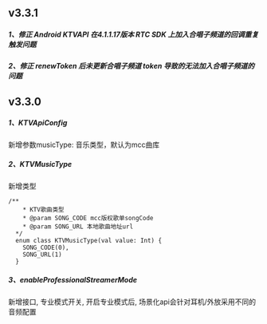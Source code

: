 ## v3.3.1

##### 1、修正 Android KTVAPI 在4.1.1.17版本 RTC SDK 上加入合唱子频道的回调重复触发问题

##### 2、修正 renewToken 后未更新合唱子频道 token 导致的无法加入合唱子频道的问题



## v3.3.0

##### 1、KTVApiConfig

新增参数musicType: 音乐类型，默认为mcc曲库

##### 2、KTVMusicType

新增类型

~~~
/**
	* KTV歌曲类型
	* @param SONG_CODE mcc版权歌单songCode
	* @param SONG_URL 本地歌曲地址url
  */
  enum class KTVMusicType(val value: Int) {
  	SONG_CODE(0),
  	SONG_URL(1)
  }
~~~

##### 3、enableProfessionalStreamerMode

新增接口, 专业模式开关, 开启专业模式后, 场景化api会针对耳机/外放采用不同的音频配置